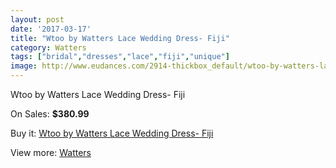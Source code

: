 ```yaml
---
layout: post
date: '2017-03-17'
title: "Wtoo by Watters Lace Wedding Dress- Fiji"
category: Watters
tags: ["bridal","dresses","lace","fiji","unique"]
image: http://www.eudances.com/2914-thickbox_default/wtoo-by-watters-lace-wedding-dress-fiji.jpg
---
```

Wtoo by Watters Lace Wedding Dress- Fiji

On Sales: **$380.99**
<a href="https://www.eudances.com/en/watters/1010-wtoo-by-watters-lace-wedding-dress-fiji.html"><amp-img layout="responsive" width="600" height="600" src="//www.eudances.com/2914-thickbox_default/wtoo-by-watters-lace-wedding-dress-fiji.jpg" alt="Wtoo by Watters Lace Wedding Dress- Fiji 0" /></a>
<a href="https://www.eudances.com/en/watters/1010-wtoo-by-watters-lace-wedding-dress-fiji.html"><amp-img layout="responsive" width="600" height="600" src="//www.eudances.com/2915-thickbox_default/wtoo-by-watters-lace-wedding-dress-fiji.jpg" alt="Wtoo by Watters Lace Wedding Dress- Fiji 1" /></a>

Buy it: [Wtoo by Watters Lace Wedding Dress- Fiji](https://www.eudances.com/en/watters/1010-wtoo-by-watters-lace-wedding-dress-fiji.html "Wtoo by Watters Lace Wedding Dress- Fiji")

View more: [Watters](https://www.eudances.com/en/12-watters "Watters")